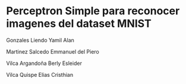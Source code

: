 # Perceptron Simple para reconocer imagenes del dataset MNIST
Gonzales Liendo Yamil Alan

Martinez Salcedo Emmanuel del Piero

Vilca Argandoña Berly Esleider

Vilca Quispe Elias Cristhian
